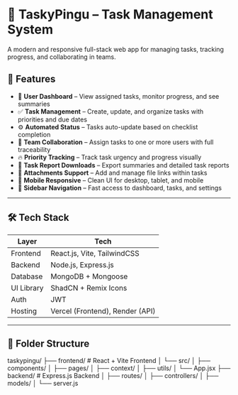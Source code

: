 # 🚀 TaskyPingu – Task Management System

A modern and responsive full-stack web app for managing tasks, tracking progress, and collaborating in teams.

## 🌟 Features

- 👤 **User Dashboard** – View assigned tasks, monitor progress, and see summaries
- ✅ **Task Management** – Create, update, and organize tasks with priorities and due dates
- ⚙️ **Automated Status** – Tasks auto-update based on checklist completion
- 🤝 **Team Collaboration** – Assign tasks to one or more users with full traceability
- 🔥 **Priority Tracking** – Track task urgency and progress visually
- 📄 **Task Report Downloads** – Export summaries and detailed task reports
- 📎 **Attachments Support** – Add and manage file links within tasks
- 📱 **Mobile Responsive** – Clean UI for desktop, tablet, and mobile
- 🧭 **Sidebar Navigation** – Fast access to dashboard, tasks, and settings

---

## 🛠 Tech Stack

| Layer       | Tech                        |
|-------------|-----------------------------|
| Frontend    | React.js, Vite, TailwindCSS |
| Backend     | Node.js, Express.js         |
| Database    | MongoDB + Mongoose          |
| UI Library  | ShadCN + Remix Icons        |
| Auth        | JWT                         |
| Hosting     | Vercel (Frontend), Render (API)

---

## 📁 Folder Structure

taskypingu/
├── frontend/ # React + Vite Frontend
│ └── src/
│ ├── components/
│ ├── pages/
│ ├── context/
│ ├── utils/
│ └── App.jsx
├── backend/ # Express.js Backend
│ ├── routes/
│ ├── controllers/
│ ├── models/
│ └── server.js